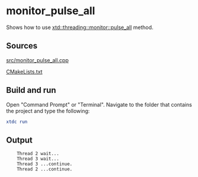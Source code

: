 # monitor_pulse_all

Shows how to use [xtd::threading::monitor::pulse_all](https://gammasoft71.github.io/xtd/reference_guides/latest/classxtd_1_1threading_1_1monitor.html#a362df17ae1c2d6e99ae2d272805c2dcb) method.

## Sources

[src/monitor_pulse_all.cpp](src/monitor_pulse_all.cpp)

[CMakeLists.txt](CMakeLists.txt)

## Build and run

Open "Command Prompt" or "Terminal". Navigate to the folder that contains the project and type the following:

```cmake
xtdc run
```

## Output

```
    Thread 2 wait...
    Thread 3 wait...
    Thread 3 ...continue.
    Thread 2 ...continue.
```
